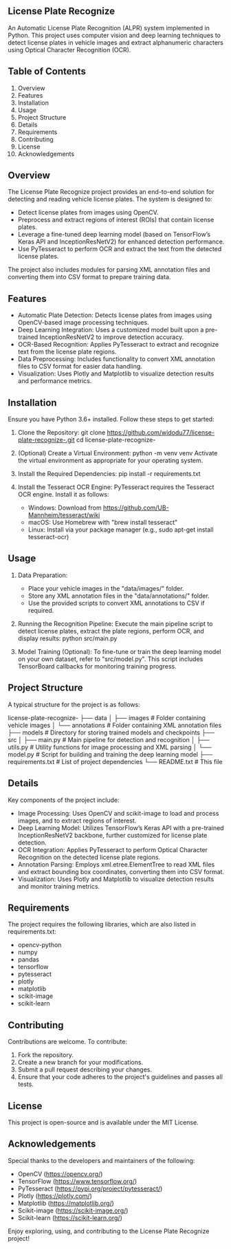 License Plate Recognize
-----------------------
An Automatic License Plate Recognition (ALPR) system implemented in Python. This project uses computer vision and deep learning techniques to detect license plates in vehicle images and extract alphanumeric characters using Optical Character Recognition (OCR).

Table of Contents
-----------------
1. Overview
2. Features
3. Installation
4. Usage
5. Project Structure
6. Details
7. Requirements
8. Contributing
9. License
10. Acknowledgements

Overview
--------
The License Plate Recognize project provides an end-to-end solution for detecting and reading vehicle license plates. The system is designed to:
- Detect license plates from images using OpenCV.
- Preprocess and extract regions of interest (ROIs) that contain license plates.
- Leverage a fine-tuned deep learning model (based on TensorFlow’s Keras API and InceptionResNetV2) for enhanced detection performance.
- Use PyTesseract to perform OCR and extract the text from the detected license plates.

The project also includes modules for parsing XML annotation files and converting them into CSV format to prepare training data.

Features
--------
- Automatic Plate Detection: Detects license plates from images using OpenCV-based image processing techniques.
- Deep Learning Integration: Uses a customized model built upon a pre-trained InceptionResNetV2 to improve detection accuracy.
- OCR-Based Recognition: Applies PyTesseract to extract and recognize text from the license plate regions.
- Data Preprocessing: Includes functionality to convert XML annotation files to CSV format for easier data handling.
- Visualization: Uses Plotly and Matplotlib to visualize detection results and performance metrics.

Installation
------------
Ensure you have Python 3.6+ installed. Follow these steps to get started:

1. Clone the Repository:
   git clone https://github.com/widodu77/license-plate-recognize-.git
   cd license-plate-recognize-

2. (Optional) Create a Virtual Environment:
   python -m venv venv
   Activate the virtual environment as appropriate for your operating system.

3. Install the Required Dependencies:
   pip install -r requirements.txt

4. Install the Tesseract OCR Engine:
   PyTesseract requires the Tesseract OCR engine. Install it as follows:
   - Windows: Download from https://github.com/UB-Mannheim/tesseract/wiki
   - macOS: Use Homebrew with "brew install tesseract"
   - Linux: Install via your package manager (e.g., sudo apt-get install tesseract-ocr)

Usage
-----
1. Data Preparation:
   - Place your vehicle images in the "data/images/" folder.
   - Store any XML annotation files in the "data/annotations/" folder.
   - Use the provided scripts to convert XML annotations to CSV if required.

2. Running the Recognition Pipeline:
   Execute the main pipeline script to detect license plates, extract the plate regions, perform OCR, and display results:
   python src/main.py

3. Model Training (Optional):
   To fine-tune or train the deep learning model on your own dataset, refer to "src/model.py". This script includes TensorBoard callbacks for monitoring training progress.

Project Structure
-----------------
A typical structure for the project is as follows:

license-plate-recognize-
├── data
│   ├── images         # Folder containing vehicle images
│   └── annotations    # Folder containing XML annotation files
├── models             # Directory for storing trained models and checkpoints
├── src
│   ├── main.py        # Main pipeline for detection and recognition
│   ├── utils.py       # Utility functions for image processing and XML parsing
│   └── model.py       # Script for building and training the deep learning model
├── requirements.txt   # List of project dependencies
└── README.txt         # This file


Details
-------
Key components of the project include:

- Image Processing: Uses OpenCV and scikit-image to load and process images, and to extract regions of interest.
- Deep Learning Model: Utilizes TensorFlow’s Keras API with a pre-trained InceptionResNetV2 backbone, further customized for license plate detection.
- OCR Integration: Applies PyTesseract to perform Optical Character Recognition on the detected license plate regions.
- Annotation Parsing: Employs xml.etree.ElementTree to read XML files and extract bounding box coordinates, converting them into CSV format.
- Visualization: Uses Plotly and Matplotlib to visualize detection results and monitor training metrics.

Requirements
------------
The project requires the following libraries, which are also listed in requirements.txt:
- opencv-python
- numpy
- pandas
- tensorflow
- pytesseract
- plotly
- matplotlib
- scikit-image
- scikit-learn

Contributing
------------
Contributions are welcome. To contribute:
1. Fork the repository.
2. Create a new branch for your modifications.
3. Submit a pull request describing your changes.
4. Ensure that your code adheres to the project's guidelines and passes all tests.

License
-------
This project is open-source and is available under the MIT License.

Acknowledgements
----------------
Special thanks to the developers and maintainers of the following:
- OpenCV (https://opencv.org/)
- TensorFlow (https://www.tensorflow.org/)
- PyTesseract (https://pypi.org/project/pytesseract/)
- Plotly (https://plotly.com/)
- Matplotlib (https://matplotlib.org/)
- Scikit-image (https://scikit-image.org/)
- Scikit-learn (https://scikit-learn.org/)

Enjoy exploring, using, and contributing to the License Plate Recognize project!
